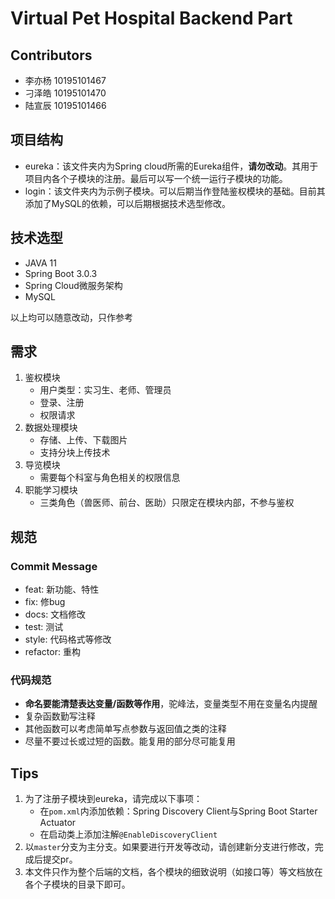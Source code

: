 <!--
 * @Author: pikapikapikaori pikapikapi_kaori@icloud.com
 * @Date: 2023-03-01 22:42:27
 * @LastEditors: pikapikapi pikapikapi_kaori@icloud.com
 * @LastEditTime: 2023-03-03 11:42:05
 * @FilePath: /virtualPetHospital-backend/README.md
 * @Description: 项目后端部分简介文件
-->
# Virtual Pet Hospital Backend Part

## Contributors

- 李亦杨 10195101467
- 刁泽皓 10195101470
- 陆宣辰 10195101466

## 项目结构

- eureka：该文件夹内为Spring cloud所需的Eureka组件，**请勿改动**。其用于项目内各个子模块的注册。最后可以写一个统一运行子模块的功能。
- login：该文件夹内为示例子模块。可以后期当作登陆鉴权模块的基础。目前其添加了MySQL的依赖，可以后期根据技术选型修改。

## 技术选型

- JAVA 11
- Spring Boot 3.0.3
- Spring Cloud微服务架构
- MySQL

以上均可以随意改动，只作参考

## 需求

1. 鉴权模块
    - 用户类型：实习生、老师、管理员
    - 登录、注册
    - 权限请求
2. 数据处理模块
    - 存储、上传、下载图片
    - 支持分块上传技术
3. 导览模块
    - 需要每个科室与角色相关的权限信息
4. 职能学习模块
    - 三类角色（兽医师、前台、医助）只限定在模块内部，不参与鉴权

## 规范

### Commit Message

- feat: 新功能、特性
- fix: 修bug
- docs: 文档修改
- test: 测试
- style: 代码格式等修改
- refactor: 重构

### 代码规范

- **命名要能清楚表达变量/函数等作用**，驼峰法，变量类型不用在变量名内提醒
- 复杂函数勤写注释
- 其他函数可以考虑简单写点参数与返回值之类的注释
- 尽量不要过长或过短的函数。能复用的部分尽可能复用

## Tips

1. 为了注册子模块到eureka，请完成以下事项：
    - 在`pom.xml`内添加依赖：Spring Discovery Client与Spring Boot Starter Actuator
    - 在启动类上添加注解`@EnableDiscoveryClient`
2. 以`master`分支为主分支。如果要进行开发等改动，请创建新分支进行修改，完成后提交pr。
3. 本文件只作为整个后端的文档，各个模块的细致说明（如接口等）等文档放在各个子模块的目录下即可。
